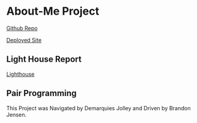 # About-Me Project

[Github Repo](https://github.com/Djolley1/About-Me)

[Deployed Site](https://djolley1.github.io/About-Me/)

## Light House Report

[Lighthouse](./Light%20house%20report.png)

## Pair Programming

This Project was Navigated by Demarquies Jolley and Driven by Brandon Jensen.